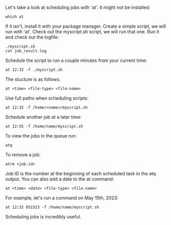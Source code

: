 Let's take a look at scheduling jobs with 'at'. It might not be installed:

	which at

If it isn't, install it with your package manager. Create a simple script, we
will run with 'at'. Check out the myscript.sh script, we will run that one.
Run it and check out the logfile:

	./myscript.sh
	cat job_result.log

Schedule the script to run a couple minutes from your current time:

	at 12:32 -f ./myscript.sh

The stucture is as follows:

	at <time> <file-type> <file-name>

Use full paths when scheduling scripts:

	at 12:32 -f /home/<name>/myscript.sh

Schedule another job at a later time:

	at 12:55 -f /home/name/myscript.sh

To view the jobs in the queue run:
	
	atq

To remove a job:

	atrm <job-id>

Job ID is the number at the beginning of each scheduled task in the atq output.
You can also add a date to the at command:

	at <time> <date> <file-type> <file-name>

For example, let's run a command on May 15th, 2023:

	at 12:32 051523 -f /home/name/myscript.sh

Scheduling jobs is incredibly useful.
